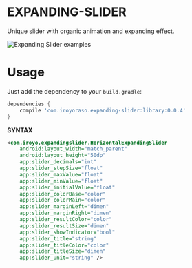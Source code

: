 # EXPANDING-SLIDER

Unique slider with organic animation and expanding effect.

![Expanding Slider examples](https://raw.githubusercontent.com/iroyo/expanding-slider/master/images/example.gif)

Usage
=====
Just add the dependency to your `build.gradle`:

```groovy
dependencies {
    compile 'com.iroyoraso.expanding-slider:library:0.0.4'
}
```

**SYNTAX**
```xml
<com.iroyo.expandingslider.HorizontalExpandingSlider
    android:layout_width="match_parent"
    android:layout_height="50dp"
    app:slider_decimals="int"
    app:slider_stepSize="float"
    app:slider_maxValue="float"
    app:slider_minValue="float"
    app:slider_initialValue="float"
    app:slider_colorBase="color"
    app:slider_colorMain="color"
    app:slider_marginLeft="dimen"
    app:slider_marginRight="dimen"
    app:slider_resultColor="color"
    app:slider_resultSize="dimen"
    app:slider_showIndicator="bool"
    app:slider_title="string"
    app:slider_titleColor="color"
    app:slider_titleSize="dimen"
    app:slider_unit="string" />
```
